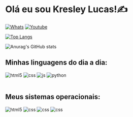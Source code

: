 # Olá eu sou Kresley Lucas!✍️
[![Whats](https://img.shields.io/badge/WhatsApp-25D366?style=for-the-badge&logo=whatsapp&logoColor=white)](https://api.whatsapp.com/send/?phone=5512996375416&text&app_absent=0) [![Youtube](https://img.shields.io/badge/YouTube-FF0000?style=for-the-badge&logo=youtube&logoColor=white)](www.youtube.com)

[![Top Langs](https://github-readme-stats.vercel.app/api/top-langs/?username=klucas27&layout=compact)](https://github-readme-stats.vercel.app/api/top-langs/?username=klucas27&layout=compact)

![Anurag's GitHub stats](https://github-readme-stats.vercel.app/api?username=klucas27&show_icons=true&theme=onedark)

## Minhas linguagens do dia a dia:

<div style="display: inline_block">
  <img align="center" alt="html5" src="https://img.shields.io/badge/HTML5-E34F26?style=for-the-badge&logo=html5&logoColor=white" />
  <img align="center" alt="css" src="https://img.shields.io/badge/CSS3-1572B6?style=for-the-badge&logo=css3&logoColor=white" />
  <img align="center" alt="js" src="https://img.shields.io/badge/JavaScript-F7DF1E?style=for-the-badge&logo=javascript&logoColor=black" />
  <img align="center" alt="python" src="https://img.shields.io/badge/Python-14354C?style=for-the-badge&logo=python&logoColor=white" />
</div><br/>

## Meus sistemas operacionais:
<div style="display: inline_block">
  <img align="center" alt="html5" src="https://img.shields.io/badge/Arch_Linux-1793D1?style=for-the-badge&logo=arch-linux&logoColor=white" />
  <img align="center" alt="css" src="https://img.shields.io/badge/Windows-0078D6?style=for-the-badge&logo=windows&logoColor=white" />
  <img align="center" alt="css" src="https://img.shields.io/badge/Android-3DDC84?style=for-the-badge&logo=android&logoColor=white" />  
  <img align="center" alt="css" src="https://img.shields.io/badge/Ubuntu-E95420?style=for-the-badge&logo=ubuntu&logoColor=white" />
</div><br/>
